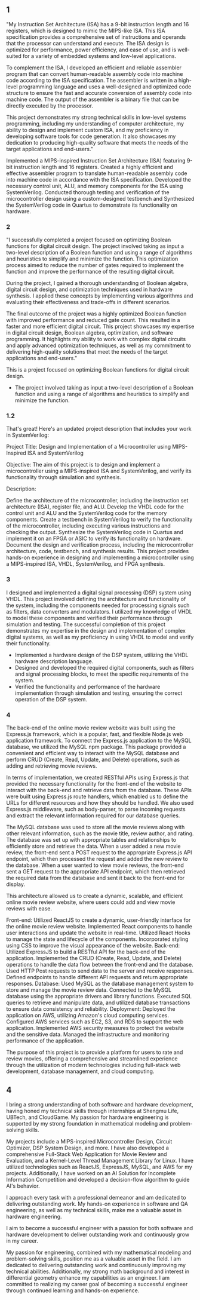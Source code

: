 ## 1
"My Instruction Set Architecture (ISA) has a 9-bit instruction length and 16 registers, which is designed to mimic the MIPS-like ISA. This ISA specification provides a comprehensive set of instructions and operands that the processor can understand and execute. The ISA design is optimized for performance, power efficiency, and ease of use, and is well-suited for a variety of embedded systems and low-level applications.

To complement the ISA, I developed an efficient and reliable assembler program that can convert human-readable assembly code into machine code according to the ISA specification. The assembler is written in a high-level programming language and uses a well-designed and optimized code structure to ensure the fast and accurate conversion of assembly code into machine code. The output of the assembler is a binary file that can be directly executed by the processor.

This project demonstrates my strong technical skills in low-level systems programming, including my understanding of computer architecture, my ability to design and implement custom ISA, and my proficiency in developing software tools for code generation. It also showcases my dedication to producing high-quality software that meets the needs of the target applications and end-users."

Implemented a MIPS-inspired Instruction Set Architecture (ISA) featuring 9-bit instruction length and 16 registers.
Created a highly efficient and effective assembler program to translate human-readable assembly code into machine code in accordance
with the ISA specification.
Developed the necessary control unit, ALU, and memory components for the ISA using SystemVerilog.
Conducted thorough testing and verification of the microcontroller design using a custom-designed testbench and Synthesized the
SystemVerilog code in Quartus to demonstrate its functionality on hardware.

### 2

"I successfully completed a project focused on optimizing Boolean functions for digital circuit design. The project involved taking as input a two-level description of a Boolean function and using a range of algorithms and heuristics to simplify and minimize the function. This optimization process aimed to reduce the number of gates required to implement the function and improve the performance of the resulting digital circuit.

During the project, I gained a thorough understanding of Boolean algebra, digital circuit design, and optimization techniques used in hardware synthesis. I applied these concepts by implementing various algorithms and evaluating their effectiveness and trade-offs in different scenarios.

The final outcome of the project was a highly optimized Boolean function with improved performance and reduced gate count. This resulted in a faster and more efficient digital circuit. This project showcases my expertise in digital circuit design, Boolean algebra, optimization, and software programming. It highlights my ability to work with complex digital circuits and apply advanced optimization techniques, as well as my commitment to delivering high-quality solutions that meet the needs of the target applications and end-users."

This is a project focused on optimizing Boolean functions for digital circuit design.
- The project involved taking as input a two-level description of a Boolean function and using a range of algorithms and heuristics to simplify and minimize the function. 

### 1.2
That's great! Here's an updated project description that includes your work in SystemVerilog:

Project Title: Design and Implementation of a Microcontroller using MIPS-Inspired ISA and SystemVerilog

Objective: The aim of this project is to design and implement a microcontroller using a MIPS-inspired ISA and SystemVerilog, and verify its functionality through simulation and synthesis.

Description:

Define the architecture of the microcontroller, including the instruction set architecture (ISA), register file, and ALU.
Develop the VHDL code for the control unit and ALU and the SystemVerilog code for the memory components.
Create a testbench in SystemVerilog to verify the functionality of the microcontroller, including executing various instructions and checking the output.
Synthesize the SystemVerilog code in Quartus and implement it on an FPGA or ASIC to verify its functionality on hardware.
Document the design and verification process, including the microcontroller architecture, code, testbench, and synthesis results.
This project provides hands-on experience in designing and implementing a microcontroller using a MIPS-inspired ISA, VHDL, SystemVerilog, and FPGA synthesis.

### 3
I designed and implemented a digital signal processing (DSP) system using VHDL. This project involved defining the architecture and functionality of the system, including the components needed for processing signals such as filters, data converters and modulators. I utilized my knowledge of VHDL to model these components and verified their performance through simulation and testing. The successful completion of this project demonstrates my expertise in the design and implementation of complex digital systems, as well as my proficiency in using VHDL to model and verify their functionality.

- Implemented a hardware design of the DSP system, utilizing the VHDL hardware description language.
- Designed and developed the required digital components, such as filters and signal processing blocks, to meet the specific requirements of the system.
- Verified the functionality and performance of the hardware implementation through simulation and testing, ensuring the correct operation of the DSP system.

### 4
The back-end of the online movie review website was built using the Express.js framework, which is a popular, fast, and flexible Node.js web application framework. To connect the Express.js application to the MySQL database, we utilized the MySQL npm package. This package provided a convenient and efficient way to interact with the MySQL database and perform CRUD (Create, Read, Update, and Delete) operations, such as adding and retrieving movie reviews.

In terms of implementation, we created RESTful APIs using Express.js that provided the necessary functionality for the front-end of the website to interact with the back-end and retrieve data from the database. These APIs were built using Express.js route handlers, which enabled us to define the URLs for different resources and how they should be handled. We also used Express.js middleware, such as body-parser, to parse incoming requests and extract the relevant information required for our database queries.

The MySQL database was used to store all the movie reviews along with other relevant information, such as the movie title, review author, and rating. The database was set up with appropriate tables and relationships to efficiently store and retrieve the data. When a user added a new movie review, the front-end sent a POST request to the appropriate Express.js API endpoint, which then processed the request and added the new review to the database. When a user wanted to view movie reviews, the front-end sent a GET request to the appropriate API endpoint, which then retrieved the required data from the database and sent it back to the front-end for display.

This architecture allowed us to create a dynamic, scalable, and efficient online movie review website, where users could add and view movie reviews with ease.


Front-end:
Utilized ReactJS to create a dynamic, user-friendly interface for the online movie review website.
Implemented React components to handle user interactions and update the website in real-time.
Utilized React Hooks to manage the state and lifecycle of the components.
Incorporated styling using CSS to improve the visual appearance of the website.
Back-end:
Utilized ExpressJS to build a RESTful API for the back-end of the application.
Implemented the CRUD (Create, Read, Update, and Delete) operations to handle the data flow between the front-end and the database.
Used HTTP Post requests to send data to the server and receive responses.
Defined endpoints to handle different API requests and return appropriate responses.
Database:
Used MySQL as the database management system to store and manage the movie review data.
Connected to the MySQL database using the appropriate drivers and library functions.
Executed SQL queries to retrieve and manipulate data, and utilized database transactions to ensure data consistency and reliability.
Deployment:
Deployed the application on AWS, utilizing Amazon's cloud computing services.
Configured AWS services such as EC2, S3, and RDS to support the web application.
Implemented AWS security measures to protect the website and the sensitive data.
Managed the infrastructure and monitoring performance of the application.

The purpose of this project is to provide a platform for users to rate and review movies, offering a comprehensive and streamlined experience through the utilization of modern technologies including full-stack web development, database management, and cloud computing.

## 4

I bring a strong understanding of both software and hardware development, having honed my technical skills through internships at Shengmu Life, UBTech, and CloudGame. My passion for hardware engineering is supported by my strong foundation in mathematical modeling and problem-solving skills.

My projects include a MIPS-inspired Microcontroller Design, Circuit Optimizer, DSP System Design, and more. I have also developed a comprehensive Full-Stack Web Application for Movie Review and Evaluation, and a Kernel-Level Thread Management Library for Linux. I have utilized technologies such as ReactJS, ExpressJS, MySQL, and AWS for my projects. Additionally, I have worked on an AI Solution for Incomplete Information Competition and developed a decision-flow algorithm to guide AI's behavior.

I approach every task with a professional demeanor and am dedicated to delivering outstanding work. My hands-on experience in software and QA engineering, as well as my technical skills, make me a valuable asset in hardware engineering.

I aim to become a successful engineer with a passion for both software and hardware development to deliver outstanding work and continuously grow in my career.

My passion for engineering, combined with my mathematical modeling and problem-solving skills, position me as a valuable asset in the field. I am dedicated to delivering outstanding work and continuously improving my technical abilities. Additionally, my strong math background and interest in differential geometry enhance my capabilities as an engineer. I am committed to realizing my career goal of becoming a successful engineer through continued learning and hands-on experience.